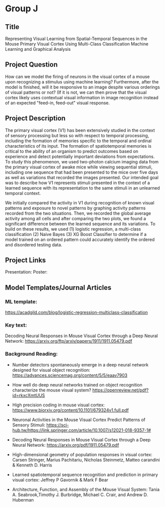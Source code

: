 # Group J

## Title

Representing Visual Learning from Spatial-Temporal Sequences in the Mouse Primary Visual Cortex Using Multi-Class Classification Machine Learning and Graphical Analysis

## Project Question

How can we model the firing of neurons in the visual cortex of a mouse upon recognizing a stimulus using machine learning? 
Furthermore, after the model is finished, will it be responsive to an image despite various orderings of visual patterns or not? (If it is not, we can then prove that the visual cortex likely uses contextual visual information in image recognition instead of an expected "feed-in, feed-out" visual response.

## Project Description

The primary visual cortex (V1) has been extensively studied in the context of sensory processing but less so with respect to temporal processing, including the formation of memories specific to the temporal and ordinal characteristics of its input. The formation of spatiotemporal memories is critical to the ability of an organism to predict outcomes based on experience and detect potentially important deviations from expectations. To study this phenomenon, we used two-photon calcium imaging data from the primary visual cortex of awake mice while viewing sequential stimuli, including one sequence that had been presented to the mice over five days as well as variations that recorded the images presented. Our intended goal was to describe how V1 represents stimuli presented in  the context of a learned sequence with its representation to the same stimuli in an unlearned temporal context.

We initially compared the activity in V1 during recognition of known visual patterns and exposure to novel patterns by graphing activity patterns recorded from the two situations. Then, we recorded the global average activity among all cells and after comparing the two plots, we found a significant difference between the learned sequence and its variations. To build on these results, we used (1) logistic regression, a multi-class classification (2) Naive Bayes (3) XG Boost Classifier to determine if a model trained on an ordered pattern could accurately identify the ordered and disordered testing data. 

## Project Links

Presentation: 
Poster: 


## Model Templates/Journal Articles

### ML template: 
https://acadgild.com/blog/logistic-regression-multiclass-classification

### Key text:
Decoding Neural Responses in Mouse Visual Cortex through a Deep Neural Network: https://arxiv.org/ftp/arxiv/papers/1911/1911.05479.pdf

### Background Reading: 

- Number detectors spontaneously emerge in a deep neural network designed for visual object recognition: https://advances.sciencemag.org/content/5/5/eaav7903

- How well do deep neural networks trained on object recognition characterize the mouse visual system? https://openreview.net/pdf?id=rkxcXmtUUS

- High precision coding in mouse visual cortex: https://www.biorxiv.org/content/10.1101/679324v1.full.pdf

- Neuronal Activities in the Mouse Visual Cortex Predict Patterns of Sensory Stimuli: https://sci-hub.tw/https://link.springer.com/article/10.1007/s12021-018-9357-1#

- Decoding Neural Responses in Mouse Visual Cortex through a Deep Neural Network: https://arxiv.org/pdf/1911.05479.pdf

- High-dimensional geometry of population responses in visual cortex: Carsen Stringer, Marius Pachitariu, Nicholas Steinmetz, Matteo carandini & Kenneth D. Harris

- Learned spatiotemporal sequence recognition and prediction in primary visual cortex: Jeffrey P Gavornik & Mark F Bear

- Architecture, Function, and Assembly of the Mouse Visual System: Tania A. Seabrook,Timothy J. Burbridge, Michael C. Crair, and Andrew D. Huberman



